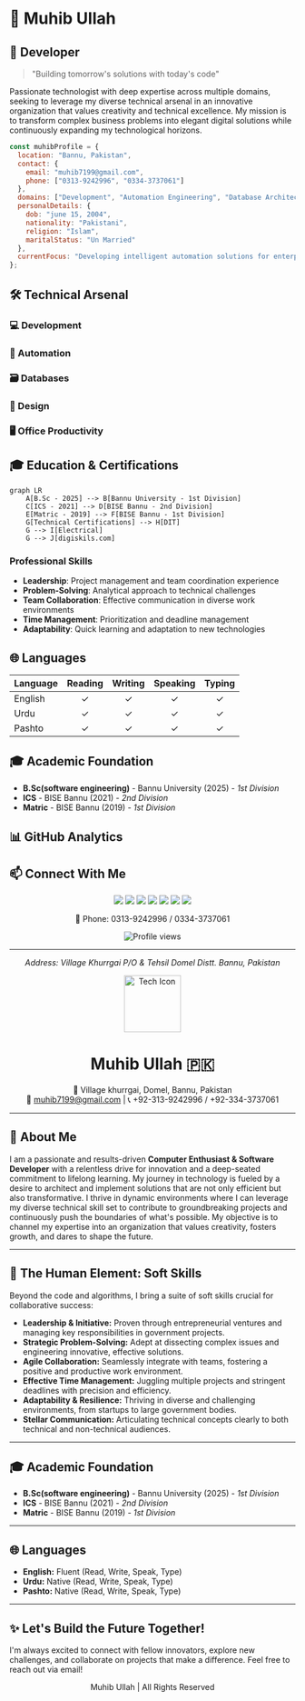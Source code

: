 # 🚀 Muhib Ullah


## 💫 Developer

> "Building tomorrow's solutions with today's code"

Passionate technologist with deep expertise across multiple domains, seeking to leverage my diverse technical arsenal in an innovative organization that values creativity and technical excellence. My mission is to transform complex business problems into elegant digital solutions while continuously expanding my technological horizons.

```javascript
const muhibProfile = {
  location: "Bannu, Pakistan",
  contact: {
    email: "muhib7199@gmail.com",
    phone: ["0313-9242996", "0334-3737061"]
  },
  domains: ["Development", "Automation Engineering", "Database Architecture", "UX Design"],
  personalDetails: {
    dob: "june 15, 2004",
    nationality: "Pakistani",
    religion: "Islam",
    maritalStatus: "Un Married"
  },
  currentFocus: "Developing intelligent automation solutions for enterprise workflows"
};
```


## 🛠️ Technical Arsenal

### 💻 Development

### 🤖 Automation

### 🗃️ Databases

### 🎨 Design

### 🖥️ Office Productivity

## 🎓 Education \& Certifications

```mermaid
graph LR
    A[B.Sc - 2025] --> B[Bannu University - 1st Division]
    C[ICS - 2021] --> D[BISE Bannu - 2nd Division]
    E[Matric - 2019] --> F[BISE Bannu - 1st Division]
    G[Technical Certifications] --> H[DIT]
    G --> I[Electrical]
    G --> J[digiskils.com]
```



### Professional Skills

- **Leadership**: Project management and team coordination experience
- **Problem-Solving**: Analytical approach to technical challenges
- **Team Collaboration**: Effective communication in diverse work environments
- **Time Management**: Prioritization and deadline management
- **Adaptability**: Quick learning and adaptation to new technologies


## 🌐 Languages

| Language | Reading | Writing | Speaking | Typing |
| :-- | :--: | :--: | :--: | :--: |
| English | ✓ | ✓ | ✓ | ✓ |
| Urdu | ✓ | ✓ | ✓ | ✓ |
| Pashto | ✓ | ✓ | ✓ | ✓ |

## 🎓 Academic Foundation

*   **B.Sc(software engineering)** - Bannu University (2025) - *1st Division*
*   **ICS** - BISE Bannu (2021) - *2nd Division*
*   **Matric** - BISE Bannu (2019) - *1st Division*

## 📊 GitHub Analytics

## 📫 Connect With Me


<div align="center">
    <div>
        <a href="mailto:muhib7196@gmail.com"><img src="https://img.shields.io/badge/-Email%20Me-D14836?style=for-the-badge&logo=gmail&logoColor=white"/></a>
        <a href="https://github.com/muhibkhan123"><img src="https://img.shields.io/badge/-GitHub-181717?style=for-the-badge&logo=github&logoColor=white"/></a>
        <a href="https://www.linkedin.com/in/muhib-ullah-62663723b/"><img src="https://img.shields.io/badge/-LinkedIn-0077B5?style=for-the-badge&logo=linkedin&logoColor=white"/></a>
        <a href="https://www.instagram.com/itx______muhibullah/"><img src="https://img.shields.io/badge/-Instagram-E4405F?style=for-the-badge&logo=instagram&logoColor=white"/></a>
        <a href="https://www.facebook.com/Muhibedtix"><img src="https://img.shields.io/badge/-Facebook-1877F2?style=for-the-badge&logo=facebook&logoColor=white"/></a>
        <a href="https://www.tiktok.com/@muhib__afghani"><img src="https://img.shields.io/badge/-TikTok-000000?style=for-the-badge&logo=tiktok&logoColor=white"/></a>
        <a href="https://www.youtube.com/@muhibedtix3370"><img src="https://img.shields.io/badge/-YouTube-FF0000?style=for-the-badge&logo=youtube&logoColor=white"/></a>
    </div>
    
</div>
<p align="center">
  📱 Phone: 0313-9242996 / 0334-3737061
</p>
<p align="center">
  <img src="https://komarev.com/ghpvc/?username=muhibkhan123&color=blueviolet&style=flat-square&label=Profile+Views" alt="Profile views"/>
</p>

---

<p align="center">
  <i>Address: Village Khurrgai P/O & Tehsil Domel Distt. Bannu, Pakistan</i>
</p>


<div align="center">
  <img src="https://raw.githubusercontent.com/FortAwesome/Font-Awesome/6.x/svgs/solid/microchip.svg" width="100" alt="Tech Icon">
  <h1>Muhib Ullah 🇵🇰</h1>
 
  <p>
    📍 Village khurrgai, Domel, Bannu, Pakistan <br />
    📧 <a href="mailto:muhib7199@gmail.com">muhib7199@gmail.com</a> | 📞 +92-313-9242996 / +92-334-3737061
  </p>
</div>

---

## 🚀 About Me

I am a passionate and results-driven **Computer Enthusiast & Software Developer** with a relentless drive for innovation and a deep-seated commitment to lifelong learning. My journey in technology is fueled by a desire to architect and implement solutions that are not only efficient but also transformative. I thrive in dynamic environments where I can leverage my diverse technical skill set to contribute to groundbreaking projects and continuously push the boundaries of what's possible. My objective is to channel my expertise into an organization that values creativity, fosters growth, and dares to shape the future.

---

## 🤝 The Human Element: Soft Skills

Beyond the code and algorithms, I bring a suite of soft skills crucial for collaborative success:

*   **Leadership & Initiative:** Proven through entrepreneurial ventures and managing key responsibilities in government projects.
*   **Strategic Problem-Solving:** Adept at dissecting complex issues and engineering innovative, effective solutions.
*   **Agile Collaboration:** Seamlessly integrate with teams, fostering a positive and productive work environment.
*   **Effective Time Management:** Juggling multiple projects and stringent deadlines with precision and efficiency.
*   **Adaptability & Resilience:** Thriving in diverse and challenging environments, from startups to large government bodies.
*   **Stellar Communication:** Articulating technical concepts clearly to both technical and non-technical audiences.

---
## 🎓 Academic Foundation

*   **B.Sc(software engineering)** - Bannu University (2025) - *1st Division*
*   **ICS** - BISE Bannu (2021) - *2nd Division*
*   **Matric** - BISE Bannu (2019) - *1st Division*

---
## 🌐 Languages

*   **English:** Fluent (Read, Write, Speak, Type)
*   **Urdu:** Native (Read, Write, Speak, Type)
*   **Pashto:** Native (Read, Write, Speak, Type)

---

## ✨ Let's Build the Future Together!

I'm always excited to connect with fellow innovators, explore new challenges, and collaborate on projects that make a difference. Feel free to reach out via email!

<div align="center">
  <p>
     Muhib Ullah | All Rights Reserved
  </p>
</div>
